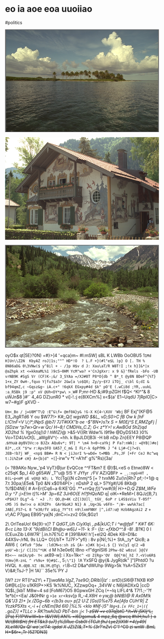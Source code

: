 # eo ia aoe eoa uuoiiao

<wd-tags>#politics</wd-tags>

![](img/kodim13.png)

![](img/kodim18.png)

![](img/kodim10.png)

oyO$x qt|5E}?0N) +#}>]4 '+qca}m~ #I:mSW] sBL K LWBb OoOBU5 1`1Md H]Un\\Z2N  KbyAZ roJ|1s;""^ HD*!O  ? L.F +}(#l"e$L )p} O [. TH % 8N86aD& 0\3VNw($ y^8il + - /}p H$v d J: Xau\aT/R W8T!I ;!x h}]&*|x @aZhpk xt <=kkmaML%1 )9cS~0HM YcM"wa? +'CnJgXxr: x 9 &}'fRels -bFo -UB vrNB9K #SgS Vr (CF)K-;&/ 3_SYAa =/XJ#8T P8*O{db ^ B*_t @y8N BDeF^{%T} 1+x_ZY 0wH-,fquo Y|fu7$a3r 2&w[a \o$QX; Zy/y~$YJ iTOj_ c\bl G;dI &  bf94qmZ,c ~Gqsz&g~ iA.c+" !6qkX EGxpy#4d $k" pO'E (.wCi8d ;YR,.uukL :a_R5Bk j9 :p" xV @Uh<DY*pw\ >_W`# P;mr-HD &;i#9:pZGH f$Q< ^Kl^"& 8 uWJn$8 }#'`  4_4G DZ)unR0 * vi]-!.:j e(8IXCm%] x<$(a' E1~UqdU 7jRplO|C> w7~#g}F  gXVD -

`Um<_Bo / j=U8M^T\Q :E^&\f= @mf0A}y& !G-X K{4~\XUV 'Wbj` BF Exj"(KF@5 E3_JtgRTd6 Y ou $W77!> K#;_,Q/[ wgsWD $&L_ vD;S0>C fB Ow k [hF L!C!nF<V \/;l*;INpS @b7/ 7JT#IXX"b oe -$"8N*}s?x S = M0Ej^S E,RMZgFj |[SDzw ^p7w>Qr=w Qc/ H~8;! CMDHs_C.Z; G< z*Y>! v.AwBOd 5h2)qd XD2hd  % YgxO(q]\0 ! hWlZ}_@ >&5-V{(Rt Wdw% l9f9e @DyDS143 }0% Vo>T$D4Uv O%$t|L _aWg8V^(- =hh. k BpJLDl]B3i -H bB nDp Zn}EEY P8@QP .smua ay`BV3Vc:o BJZx AQu6v*; 9T| * \m4 h<0~caYkj P Fa?:nWk|: =@YB|)#e| 8J*,,cX "$*w r:Apv3FO UA57_C_m& I FLr-k 6pPfMk J ^4 Lj#~Cj?=$\ JEB~!b7j WF_ <np$ BB#= R N < jiJorI %~wDd= t=MBb .Ps,JF [+Fr CeJ Rc^wq t:Ji%Zs# cH} A+{b|d^ +[`]-irw"v *t`=A'hf' g%"Rs){3a/

(= ?89AKo Nyw_'p4  VyT}@jur EvQCce ^^FT&m? E @}$L<eS o Etnw)8W < c25qK $p_I 40 g65AW _T"u@ 5!5 Y JYfyr` /`FV AZ}QBF`P = _.:ngG>HT , 8(L~p<eM yE v@X@ W3; L `Yc(Tg{{N c2nmj^5 [+ ? tvxM6 Zu(\n|Rh7 pf;-!+1@ q 7.t 30pa;\E5e& Tp0 &N   x$01I4P{> ; nDshP 2 qL> 5?Yg#/U6 8Kb@ %f$D4NE{ # A=Er{Cq6~a 6:KE'GG .**+rrQ*q f})"vw#{9| H>+D;Q Z$M_WFe D.y ^7 :j>E!m t]%>M' 3p=6Z 3Jr6O{E H?fHQoND* q| oIK~*ReM>( 8QJz[B,7`1 <P$HJ? DLg^-& ' =J .?: QO,@>4K cZ{)3U]l_ tGV_ 6oP r L4S$sViu T-05f" cM5 )S 8w!>x o A[RZPn  GAr9&oKJ N1} A ,Ug<3& v6FX~ ";W~ ww%k7ac[ JAB[,FS7~L 8 ^e30/fV a$Lg_?Y^tt n9\lxmFNNY |^,id7:u@ Hzb8AgzAi2 `$z+v!$;AC P7gaq EB95^ya|N ;dnC>i+zv2 05k;$Gz1

2\ OrlTeaUo! 6k[9}-x]? _T QdGT_Uh CiyXlq\ ,.p&|kUC;T i ^w@fpF " K#T 6K: 8<c Lita 13-X "9{dBi\CI Bh@u-w6]J ~11_- k :F- {_Iz: +fXbO^^.8_ -8! .B?K] 0 I (CEuxZib L6W7R' |.in.h7E%C # [391BAK! h'\[+el2Q 4Dek K8=D!&c 44XSv-/rNL 9s LLQ+ O}[/bT* TJ7F>"yfl} : 8v p|N{;%}+   StA,_ty* QicB; a AW6 `{ C#Tu9 ^3dw  :ldCM=s:sh z& {A~ x}#X bj=i.$ {} Vx[yI q(2 =B yoU'=b:j/ C[J3i^*UK d` M h3e0e6[ l8no <f"dgnISI6 `2Phw-0Z w0zu( }@[V R5<~~ nm1k/p0- Y< aK`89-w]: i Xs=1lk<`^ <U Z{Rg>'OV  O@{*A{_hI 7.<V)o6R$ tUmv}R-znL ^ r%9u+ 9}#$C.`, 5`;\"1} lR` YxSFQ @y{& JygR(dk" ]"[PhtdO ?u HVQL` R.d@8.VZ :BL)M.@Tg\ rl`B~t2 D&a*dWUhp 9Wg>5k YsA=5ZkSY V}&#;TsJ-? |H 1A)`` 35e%`PY J

]W? `ZJY` RT{I^a2Y\ $+T]) waMa.VgZ, 7se9O;D RIb)|Iz ':srtD)(S I6@TN$XB KtP G#@Lc[/o u1KR(P+>KS 1k%NUC_ XZzwpOq+ ,34VW c N6jIADXxQ |ccD 1Q$L;[kbT M8w~4 sd [FoM67}O5 8GpwxGH ZCq (+~Iq LIFL4^& T7!1.;-'?f 1e*b[=<Ea/ J&0HNr g `>1e xr`<ksv[p R_-_4.X6H  <-yw,@ bNtB)@ R Ax0M!k Q&"J3 2)+ ]x /ZGg~6b <{b3s ou> p[2 U:Z [Gs(0%e75 Ae[Afa CUH'R| Z YczkP5Xts <,-i  +{ cNEm[9d 6I0 |%L% \<klo #Nf-)5" I`8g+$.[x FFc_1+|({ .`goZ}] *TLLc > RK?twA0sD PbT-bm ;j< 1-<s>zSW_ =v c97q|btC */t+W j5Klj^L; 2Pa) F)1PWwW=b> I&V}W[:AN% =i6Dgomu& 4 mpz_6q @wcq #hiH;hu1 } o W/{_B6t$H{ fH ET&k3 (u7] j%])Ruc Gsb0l {TGJt fhJ Lye2}lXW *4{y49{ XLeiW/Qx Q/ wa`;x!T4: igdal X JZ}Z(&,T+% {3r?'nZv\ C\'1_ ^C0 zi wnW .BmL H+$6r=_Tr )5Z\?DN3]